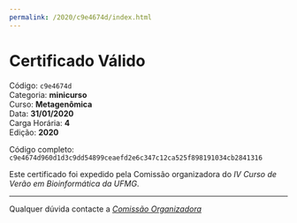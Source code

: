 ```yaml
---
permalink: /2020/c9e4674d/index.html
---
```


# Certificado Válido

Código: `c9e4674d`<br>
Categoria: **minicurso**<br>
Curso: **Metagenômica**<br>
Data: **31/01/2020**<br>
Carga Horária: **4**<br>
Edição: **2020**<br>


Código completo: `c9e4674d960d1d3c9dd54899ceaefd2e6c347c12ca525f898191034cb2841316`


Este certificado foi expedido pela Comissão organizadora do *IV Curso de Verão em Bioinformática da UFMG*.

----

Qualquer dúvida contacte a [_Comissão Organizadora_](<mailto:cursobioinfoufmg@gmail.com$subject=[Certificados]>)

